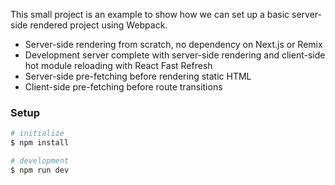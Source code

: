 This small project is an example to show how we can set up a basic server-side rendered project using Webpack. 


- Server-side rendering from scratch, no dependency on Next.js or Remix
- Development server complete with server-side rendering and client-side hot module reloading with React Fast Refresh
- Server-side pre-fetching before rendering static HTML
- Client-side pre-fetching before route transitions

### Setup

```sh
# initialize
$ npm install

# development
$ npm run dev
```
